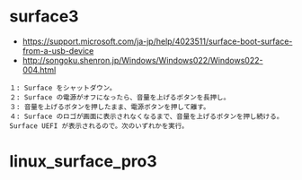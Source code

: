 # surface3

- https://support.microsoft.com/ja-jp/help/4023511/surface-boot-surface-from-a-usb-device
- http://songoku.shenron.jp/Windows/Windows022/Windows022-004.html

```
１: Surface をシャットダウン。
２: Surface の電源がオフになったら、音量を上げるボタンを長押し。
３: 音量を上げるボタンを押したまま、電源ボタンを押して離す。
４: Surface のロゴが画面に表示されなくなるまで、音量を上げるボタンを押し続ける。
Surface UEFI が表示されるので。次のいずれかを実行。
```

# linux_surface_pro3
